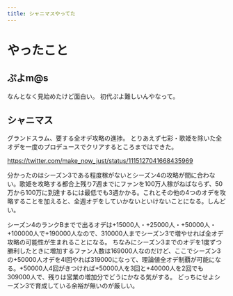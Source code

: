 ```yaml
---
title: シャニマスやってた
---
```


# やったこと

## ぷよm@s

なんとなく見始めたけど面白い。
初代ぷよ難しいんやなって。

## シャニマス

グランドスラム、要する全オデ攻略の進捗。
とりあえず七彩・歌姫を除いた全オデを一度のプロデュースでクリアするところまではできた。

https://twitter.com/make_now_just/status/1115127041668435969

分かったのはシーズン3である程度稼がないとシーズン4の攻略が間に合わない。歌姫を攻略する都合上残り7週までにファンを100万人稼がねばならず、50万から100万に到達するには最低でも3週かかる。これとその他の4つのオデを攻略することを加えると、全週オデをしていかないといけないことになる。しんどい。

シーズン4のランクBまでで出るオデは+15000人・+25000人・+50000人・+100000人で+190000人なので、310000人までシーズン3で増やせれば全オデ攻略の可能性が生まれることになる。
ちなみにシーズン3までのオデを1度ずつ勝利したときに増加するファン人数は169000人なのだけど、ここでシーズン3の+50000人オデを4l回やれば319000になって、理論値全オデ制覇が可能になる。+50000人4回がきつければ+50000人を3回と+40000人を2回でも309000人で、残りは営業の増加分でどうにかなる気がする。
どっちにせよシーズン3で育成している余裕が無いのが厳しい。
